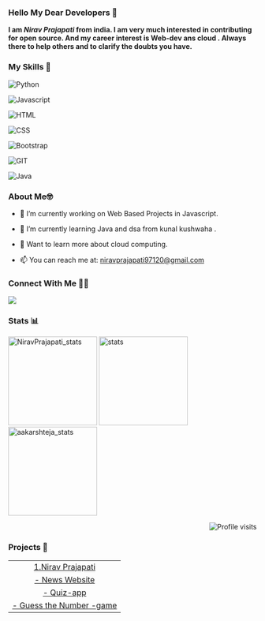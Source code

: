 ### Hello My Dear Developers 👋

__I am *Nirav Prajapati* from india. I am very much interested in contributing for open source. And my career interest is Web-dev ans cloud . Always there to help others and to clarify the doubts you have.__

### My Skills 🚀

![Python](https://img.shields.io/badge/python-%3776AB.svg?style=for-the-badge&logo=python&logoColor=white&color=3776AB)

![Javascript](https://img.shields.io/badge/javscript-%F7DF1E.svg?style=for-the-badge&logo=javascript&logoColor=black&color=F7DF1E)

![HTML](https://img.shields.io/badge/html5-%3776AB.svg?style=for-the-badge&logo=html5&logoColor=white&color=E34F26)

![CSS](https://img.shields.io/badge/css3-%1572B6.svg?style=for-the-badge&logo=css3&logoColor=white&color=1572B6)

![Bootstrap](https://img.shields.io/badge/bootstrap-%3776AB.svg?style=for-the-badge&logo=bootstrap&logoColor=white&color=563D7C)

![GIT](https://img.shields.io/badge/git-%3776AB.svg?style=for-the-badge&logo=git&logoColor=white&color=F05032)

![Java](https://img.shields.io/badge/java-%7396.svg?style=for-the-badge&logo=java&logoColor=white&color=007396)

### About Me🤓

- 🔭 I’m currently working on Web Based Projects in Javascript.

- 🌱 I’m currently learning Java and dsa from kunal kushwaha .

- 🏫  Want to learn more about cloud computing.

- 📫 You can reach me at: <a href="mailto: niravprajapati97120@gmail.com">niravprajapati97120@gmail.com</a>

### Connect With Me 🤝🤝

[<img src = "https://img.shields.io/badge/Nirav97120-%2320A1F1.svg?&style=for-the-badge&logo=twitter&logoColor=white">](https://twitter.com/Nirav97120)

### Stats 📊

  <img height="180em" src="https://github-readme-stats.vercel.app/api?username=Niravprajapati1&show_icons=true" alt="NiravPrajapati_stats" /> 

  <img height="180em" src="https://github-readme-stats.vercel.app/api/top-langs/?username=Niravprajapati1&layout=compact" alt="stats" />

  <img height="180em" src="https://github-readme-streak-stats.herokuapp.com/?user=Niravprajapati1&" alt="aakarshteja_stats"/>

<p align="right"> <img src="https://komarev.com/ghpvc/?username=Niravprajapati1" alt="Profile visits" /></p>

### Projects 💪

<!--START_SECTION:data-section-->

<table width="100%"><tr><td align="center"><a href="https://github.com/Niravprajapati1/Niravprajapati1">1.Nirav Prajapati</a> </td></tr>
<tr><td align="center"><a href="https://github.com/Niravprajapati1/News-website">- News Website</a> </td></tr>
<tr><td align="center"><a href="https://github.com/Niravprajapati1/quiz-app">- Quiz-app</a> </td></tr>
<tr><td align="center"><a href="https://github.com/Niravprajapati1/GuessNumberGame">- Guess the Number -game</a> </td></tr></table>

<!--END_SECTION:data-section-->
